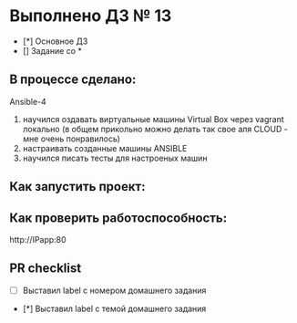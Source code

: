 # Выполнено ДЗ № 13

 - [*] Основное ДЗ
 - [] Задание со *

## В процессе сделано:
Ansible-4

1) научился оздавать виртуальные машины Virtual Box через vagrant локально
    (в общем прикольно можно делать так свое аля CLOUD - мне очень понравилось)
2) настраивать созданные машины ANSIBLE
3) научился писать тесты для настроеных машин


## Как запустить проект:

## Как проверить работоспособность:
http://IPapp:80

## PR checklist
 - [ ] Выставил label с номером домашнего задания
 - [*] Выставил label с темой домашнего задания
